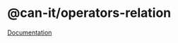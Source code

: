 # @can-it/operators-relation

[Documentation](https://can-it.github.io/packages/operators/relation)
